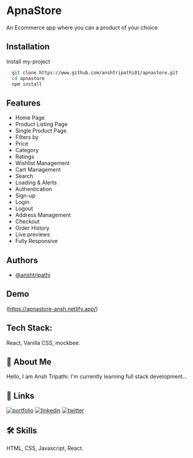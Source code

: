 
# ApnaStore

An Ecommerce app where you can a product of your choice

## Installation

Install my-project

```bash
  git clone https://www.github.com/anshtripathi01/apnastore.git
  cd apnastore
  npm install
```

## Features

- Home Page
- Product Listing Page
- Single Product Page
- Filters by
- Price
- Category
- Ratings
- Wishlist Management
- Cart Management
- Search
- Loading & Alerts
- Authentication
- Sign-up
- Login
- Logout
- Address Management
- Checkout
- Order History
- Live previews
- Fully Responsive

## Authors

- [@anshtripathi](https://www.github.com/anshtripathi01)


## Demo

(https://apnastore-ansh.netlify.app/)

## Tech Stack:
React, Vanilla CSS, mockbee.

## 🚀 About Me
Hello, I am Ansh Tripathi. I'm currently learning full stack development...


## 🔗 Links
[![portfolio](https://img.shields.io/badge/my_portfolio-000?style=for-the-badge&logo=ko-fi&logoColor=white)](https://anshtripathi-portfolio.netlify.app/)
[![linkedin](https://img.shields.io/badge/linkedin-0A66C2?style=for-the-badge&logo=linkedin&logoColor=white)](https://www.linkedin.com/in/anshtripathi01)
[![twitter](https://img.shields.io/badge/twitter-1DA1F2?style=for-the-badge&logo=twitter&logoColor=white)](https://twitter.com/ansh_tripathi01)


## 🛠 Skills
 HTML, CSS, Javascript, React.

